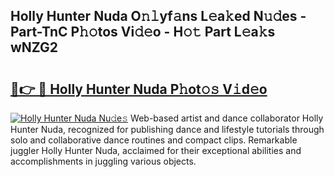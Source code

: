## Holly Hunter Nuda O𝚗𝚕yf𝚊ns L𝚎a𝚔ed N𝚞𝚍es - Part-TnC P𝚑𝚘tos Vi𝚍𝚎o - H𝚘𝚝 Part L𝚎a𝚔s wNZG2

# <h2><a href="http://kf12oa1.oniu.top/?m=Holly+Hunter+Nuda">🔗👉 🔴 Holly Hunter Nuda P𝚑ot𝚘𝚜 V𝚒d𝚎o</a></h2>

[![Holly Hunter Nuda Nu𝚍e𝚜](https://i.imgur.com/0qMVB7G.gif)](http://kf12oa1.oniu.top/?m=Holly+Hunter+Nuda)
Web-based artist and dance collaborator Holly Hunter Nuda, recognized for publishing dance and lifestyle tutorials through solo and collaborative dance routines and compact clips. Remarkable juggler Holly Hunter Nuda, acclaimed for their exceptional abilities and accomplishments in juggling various objects.  
